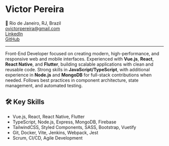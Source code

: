 # Victor Pereira

📍 Rio de Janeiro, RJ, Brazil  
[ovictorpereira@gmail.com](mailto:ovictorpereira@gmail.com)  
[LinkedIn](https://www.linkedin.com/in/victorpereira-a8496b102/)  
[GitHub](https://github.com/ovictorpereira)

---

Front-End Developer focused on creating modern, high-performance, and responsive web and mobile interfaces.
Experienced with **Vue.js**, **React**, **React Native**, and **Flutter**, building scalable applications with clean and reusable code.
Strong skills in **JavaScript/TypeScript**, with additional experience in **Node.js** and **MongoDB** for full-stack contributions when needed.
Follows best practices in component architecture, state management, and automated testing.

## 🛠️ Key Skills

- Vue.js, React, React Native, Flutter
- TypeScript, Node.js, Express, MongoDB, Firebase
- TailwindCSS, Styled Components, SASS, Bootstrap, Vuetify
- Git, Docker, Vite, Jenkins, Webpack, Jest
- Scrum, CI/CD, Agile Development
